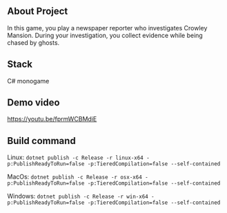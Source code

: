 ## About Project
In this game, you play a newspaper reporter who investigates Crowley Mansion. During your investigation, you collect evidence while being chased by ghosts.

## Stack
C# monogame

## Demo video
https://youtu.be/fprmWCBMdiE

## Build command

Linux:
```dotnet publish -c Release -r linux-x64 -p:PublishReadyToRun=false -p:TieredCompilation=false --self-contained```

MacOs:
```dotnet publish -c Release -r osx-x64 -p:PublishReadyToRun=false -p:TieredCompilation=false --self-contained```

Windows:
```dotnet publish -c Release -r win-x64 -p:PublishReadyToRun=false -p:TieredCompilation=false --self-contained```
